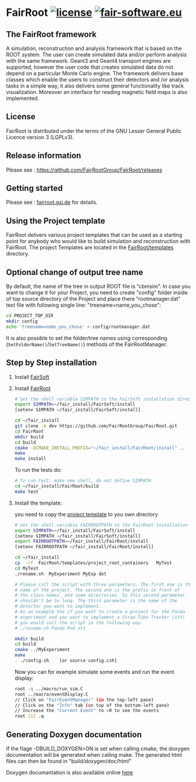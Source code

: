 # FairRoot [![license](https://alfa-ci.gsi.de/shields/badge/license-LGPL--3.0-orange.svg)](COPYRIGHT) [![fair-software.eu](https://img.shields.io/badge/fair--software.eu-%E2%97%8F%20%20%E2%97%8F%20%20%E2%97%8B%20%20%E2%97%8B%20%20%E2%97%8B-orange)](https://fair-software.eu)

## The FairRoot framework
A simulation, reconstruction and analysis framework that is based on the ROOT system.
The user can create simulated data and/or perform analysis with the same framework.  Geant3 and Geant4 transport engines are supported, however the user code that creates simulated data do not depend on a particular Monte Carlo engine. The framework delivers base classes which enable the users to  construct their detectors and /or analysis tasks in a simple way, it also delivers some general functionality like track visualization. Moreover an interface for reading magnetic field maps is also implemented.

## License
FairRoot  is distributed under the terms of the GNU Lesser General Public Licence version 3 (LGPLv3).

## Release information
Please see : https://github.com/FairRootGroup/FairRoot/releases

## Getting started
Please see : [fairroot.gsi.de](https://fairroot.gsi.de/index.html%3Fq=Getting_started.html)  for  details.


## Using the Project template

FairRoot delivers various project templates that can be used as a starting point for anybody who would like to build simulation and reconstruction with FairRoot.  The project Templates are located in the [FairRoot/templates](templates) directory.


## Optional change of output tree name

By default, the name of the tree in output ROOT file is "cbmsim". In case you want to change it for your Project, you need to create "config" folder inside of top source directory of the Project and place there "rootmanager.dat" text file with following single line: "treename=name_you_chose":

```bash
cd PROJECT_TOP_DIR
mkdir config
echo 'treename=name_you_chose' > config/rootmanager.dat
```

It is also possible to set the folder/tree names using corresponding (`SetFolderName()`/`SetTreeName()`) methods of the FairRootManager.

## Step by Step installation

1. Install [FairSoft](https://github.com/FairRootGroup/FairSoft)

2. Install [FairRoot](http://fairroot.gsi.de)

    ```bash
    # Set the shell variable SIMPATH to the FairSoft installation directory
    export SIMPATH=~/fair_install/FairSoft/install
    [setenv SIMPATH ~/fair_install/FairSoft/install]

    cd ~/fair_install
    git clone -b dev https://github.com/FairRootGroup/FairRoot.git
    cd FairRoot
    mkdir build
    cd build
    cmake -DCMAKE_INSTALL_PREFIX="~/fair_install/FairRoot/install" ..
    make
    make install
    ```

    To run the tests do:

    ```bash
    # To run test: make new shell, do not define SIMPATH
    cd ~/fair_install/FairRoot/build
    make test
    ```

3. Install the template:

   you need to copy the  [project template](templates/project_root_containers) to you own directory

    ```bash
    # Set the shell variable FAIRROOTPATH to the FairRoot installation directory
    export SIMPATH=~/fair_install/FairSoft/install
    [setenv SIMPATH ~/fair_install/FairSoft/install]
    export FAIRROOTPATH=~/fair_install/FairRoot/install
    [setenv FAIRROOTPATH ~/fair_install/FairRoot/install]

    cd ~/fair_install
    cp  -rf  FairRoot/templates/project_root_containers   MyTest
    cd MyTest
    ./rename.sh  MyExperiment MyExp det

    # Please call the script with three parameters. The first one is the
    # name of the project. The second one is the prefix in front of
    # the class names. and some directories. So this second parameter
    # shouldn't be to long. The third parameter is the name of the
    # detector you want to implement.
    # As an example the if you want to create a project for the Panda
    # experiment and you want to implement a Straw Tube Tracker (stt)
    # you would call the script in the following way.
    # ./rename.sh Panda Pnd stt

    mkdir build
    cd build
    cmake ../MyExperiment
    make
    . ./config.sh    [or source config.csh]
    ```

    Now you can for example simulate some events and run the event display:

    ```bash
    root -q ../macro/run_sim.C
    root ../macro/eventDisplay.C
    // Click on "FairEventManager" (in the top-left pane)
    // Click on the "Info" tab (on top of the bottom-left pane)
    // Increase the "Current Event" to >0 to see the events
    root [1] .q
    ```


## Generating Doxygen documentation

If the flage -DBUILD_DOXYGEN=ON is set when calling cmake, the doxygen documentation will be generated when calling make.  The generated html files can then be found in "build/doxygen/doc/html"

Doxygen documantation is also available online [here](http://fairrootgroup.github.io/FairRoot/html/index.html)
